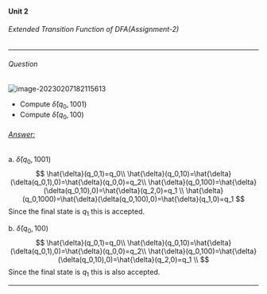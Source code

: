 #### Unit 2 

###### Extended Transition Function of DFA(Assignment-2)

---

###### Question 

![image-20230207182115613](/home/tyzrex/.config/Typora/typora-user-images/image-20230207182115613.png)

* Compute $\hat{\delta}(q_0,1001)$
* Compute $\hat{\delta}(q_0,100)$

###### <u>Answer:</u>

a. $\hat{\delta}(q_0,1001)$
$$
\hat{\delta}(q_0,1)=q_0\\
\hat{\delta}(q_0,10)=\hat{\delta}(\delta(q_0,1),0)=\hat{\delta}(q_0,0)=q_2\\
\hat{\delta}(q_0,100)=\hat{\delta}(\delta(q_0,10),0)=\hat{\delta}(q_2,0)=q_1
\\
\hat{\delta}(q_0,1000)=\hat{\delta}(\delta(q_0,100),0)=\hat{\delta}(q_1,0)=q_1
$$
Since the final state is $q_1$ this is accepted.

b. $\hat{\delta}(q_0,100)$
$$
\hat{\delta}(q_0,1)=q_0\\
\hat{\delta}(q_0,10)=\hat{\delta}(\delta(q_0,1),0)=\hat{\delta}(q_0,0)=q_2\\
\hat{\delta}(q_0,100)=\hat{\delta}(\delta(q_0,10),0)=\hat{\delta}(q_2,0)=q_1
\\
$$
Since the final state is $q_1$ this is also accepted.

---


